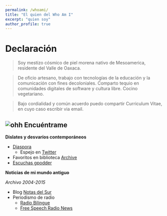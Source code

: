 ```yaml
---
permalink: /whoami/
title: "El quien del Who Am I"
excerpt: "quien soy"
author_profile: true
---
```


# Declaración
> Soy mestizo cósmico de piel morena nativo de Mesoamerica, residente del Valle de Oaxaca.

> De oficio artesano, trabajo con tecnologías de la educación y la comunicación con fines decoloniales. Comparto tequio en comunidades digitales de software y cultura libre. Cocino vegetariano.

> Bajo cordialidad y común acuerdo puedo compartir Curriculum Vitae, en cuyo caso escribir via email.

## ![ohh](https://web.archive.org/web/20091027042652/http://www.geocities.com/neda97a/tn_arrow33.gif) Encuéntrame

__Dislates y desvaríos contemporáneos__

- [Diaspora](http://diasp.org/u/vlax "Mis medios a medias")
	- Espejo en [Twitter](https://twitter.com/vlax_)
- Favoritos en biblioteca [Archive](https://archive.org/details/fav-vlax)
- [Escuchas gpodder](https://gpodder.net/user/vlax/)

__Noticias de mi mundo antiguo__

_Archivo 2004-2015_

- Blog [Notas del Sur](http://notasdelsur.wordpress.com)
- Periodismo de radio
	- [Radio Bilingue](http://is.gd/rbvfg)
	- [Free Speech Radio News](https://fsrn.org/search/node/vladimir+flores)
